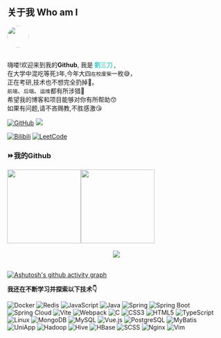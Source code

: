 ## 关于我 Who am I

<img src="http://q1.qlogo.cn/g?b=qq&nk=2206101625&s=100" style="height: 50px; width: 50px; border-radius: 50%; margin-bottom: 15px" />

嗨喽!欢迎来到我的**Github**, 我是<b style="color: #42d2ca"> **劉三刀** </b>, </br>
在大学中混吃等死`3`年,今年大四`在校废柴`一枚😅，</br>
正在考研,技术也不想完全扔掉🤪。</br>
`前端`、`后端`、`运维`都有所涉猎🤗</br>
希望我的博客和项目能够对你有所帮助😙</br>
如果有问题,请不吝赐教,不胜感激😘



[![GitHub](https://img.shields.io/badge/dynamic/json?logo=github&label=GitHub+Followers&labelColor=282c34&color=181717&query=%24.data.totalSubs&url=https%3A%2F%2Fapi.spencerwoo.com%2Fsubstats%2F%3Fsource%3Dgithub%26queryKey%3DND-LJQ&longCache=true)](https://github.com/ND-LJQ) [![](https://img.shields.io/badge/Gtee-主页-blue?logo=gitee)](https://gitee.com/liu-jq)

[![Bilibili](https://img.shields.io/badge/dynamic/json?logo=data%3Aimage%2Fpng%3Bbase64%2CiVBORw0KGgoAAAANSUhEUgAAAGAAAABgCAYAAADimHc4AAAD7ElEQVR4nO2dW9WrMBCFK6ESkFAJSKiESqgEHCABCZWAhEpAAhL2ecik5dDc%2FpXLBDLfWnlqy0xmJ5BMQnq5CIIgCIIgCIIgCIIgCEIBAHQAemYfrgCunD6wAKAHsEKxALgx+bCQD8%2FS9tmgVqeDr1lLigDgZvDhXso+K9TyTBQRwRJ8AHjntl0Flh5QRAQK%2FmKxPeayWx2OXpBNBKiHvi34b7T2MC4pAvW6twR%2FRwkRKPizBN8CgEcuESj4Lwm+BwBjahEk+H8EwJRKhOaCDzW8e1JLfkUUH1NgmR3XmHffHR1l+72BSs8d7w8U+JDAnZERQMcV+CtUi7dNqFqibB4J7vtrq7xKCuAasbTMXCL4T+5aVk6+2xHUrWdhruAR6HIJcOeu2UHI8zyAe2ytWfEdWz9PVvQ8YAmIQ5dDAB9LFsMVAv8oMO2zAGrC5WNIarRiAuKR9jYEd9pY08aa6uUzIHGRdkgKd8pY0yc1WjEBAqypDYoAG0QAZkQAZkQAZkQAZk4vANQenjsSzS3I%2FwcSbXU5jQBUkRtdf4Rar90v8kSv3+I3ffCCSpk8I%2Fw+lgDkdI%2Fv2rEp2CaiWm1AsDQLlDAD+dlFXLMeAaCSeLZdaSFE5VUQNot38cKuEeBgAsSuG0flVZBmEanbXfNQAsS0fgBYIn2fIu3%2FBBMHEyBmDXlFfA8IzeHb+Ems4WAChKykrVA9ZfsQTL57jXzRg4A5wC%2FA8N4ADiZAZwm2XjW75Qh2KOTfA0p4kygPw28OJcCVgn3nDnYo2EwEYRgGH0qAMyICMCMCMCMCMCMCMCMCMCMCfP3qwHDOQ4AAUekTk8FaBRihJnZdYbvtCGC7LvmkM63GjVDINPFrQgCq5ETXfmMzI90FXzPvfqt7x4rEu%2FZaEcCUxFvgz2zO+BUn6UkoaEEAsptiMSX5e8FoRYCN7cVgb4Vq7U%2FH50Pq4JNP7Qiw8UFnJwcK+tXy+Wj6PLEvPgHSHv5UgwA1IQIwwyFAyLJin9RoxYgAzAQIkPwNmf26busC+OIx5TDqo5nDT+F%2FSS%2F9CYzwb+No49zNy2evkYv0LywGGAXUvp6eSneycqOic0w20k7CNgKE7jJunSGLACTCxF27ylmQc98T5MQUH49swd+I0HPXslLKnT0N+wnkrTKi9JZL%2FL9i1SorMmdeQ4TQQ7OFMxIMzGD45w8nUL1im7efENZLJpgPSw0pfz0cdt4U3230Td%2FTvx2R6d2FrHhEWLkq5PELOMsRPHCPnAZGv1xJteL7jbJiaW3sB2nDvPC%2FosSYvjRQz4cJ6n7KO3rYQL7M+L6nVtfDVRAEQRAEQRAEQRAEIZ5%2FSAXmdfXaoQsAAAAASUVORK5CYII%3D&label=bilibili+fans&labelColor=FE7398&color=282c34&query=%24.data.totalSubs&url=https%3A%2F%2Fapi.spencerwoo.com%2Fsubstats%2F%3Fsource%3Dbilibili%26queryKey%3D391491132&longCache=true)](https://space.bilibili.com/391491132) [![LeetCode](https://img.shields.io/badge/Leetcode-ND_LJQ-black?logo=leetcode)](https://leetcode.cn/u/nd-ljq/)




### ⏩️我的Github



<div align="center" style="display:flex;width:100%">
<span> 
<img width="" height="170px" src="https://github-readme-stats.vercel.app/api?username=ND-LJQ" /> </span> <span><img width="" height="170px" src="https://github-readme-stats.vercel.app/api/top-langs/?username=ND-LJQ&layout=compact&langs_count=8" />
</span>
</div>

</br>
<div align="center">
    <img  src="https://github-readme-streak-stats.herokuapp.com/?user=ND-LJQ" />
</div>


</br>

[![Ashutosh's github activity graph](https://github-readme-activity-graph.vercel.app/graph?username=ND-LJQ&theme=tokyo-night)](https://github.com/ashutosh00710/github-readme-activity-graph)







**我还在不断学习并探索以下技术:point_down:**

![Docker](https://img.shields.io/badge/-Docker-2496ED?logo=docker&logoColor=white) ![Redis](https://img.shields.io/badge/-Redis-DC382D?logo=redis&logoColor=white) ![JavaScript](https://img.shields.io/badge/-JavaScript-F7DF1E?logo=javascript&logoColor=white) ![Java](https://img.shields.io/badge/Java-black.svg?logo=openjdk&logoColor=white) ![Spring](https://img.shields.io/badge/-Spring-6DB33F?logo=spring&logoColor=white) ![Spring Boot](https://img.shields.io/badge/-Spring%20Boot-6DB33F?logo=spring-boot&logoColor=white) ![Spring Cloud](https://img.shields.io/badge/-Spring%20Cloud-6DB33F?logo=spring&logoColor=white)
![Vite](https://img.shields.io/badge/-Vite-646CFF?logo=vite&logoColor=white) ![Webpack](https://img.shields.io/badge/-Webpack-8DD6F9?logo=webpack&logoColor=white) ![C](https://img.shields.io/badge/-C-00599C?logo=c&logoColor=white) ![CSS3](https://img.shields.io/badge/-CSS3-1572B6?logo=css3&logoColor=white) ![HTML5](https://img.shields.io/badge/-HTML5-E34F26?logo=html5&logoColor=white) ![TypeScript](https://img.shields.io/badge/-TypeScript-3178C6?logo=typescript&logoColor=white) ![Linux](https://img.shields.io/badge/-Linux-FCC624?logo=linux&logoColor=white) ![MongoDB](https://img.shields.io/badge/-MongoDB-47A248?logo=mongodb&logoColor=white)
![MySQL](https://img.shields.io/badge/-MySQL-4479A1?logo=mysql&logoColor=white) ![Vue.js](https://img.shields.io/badge/-Vue.js-4FC08D?logo=vue.js&logoColor=white) ![PostgreSQL](https://img.shields.io/badge/-PostgreSQL-336791?logo=postgresql&logoColor=white) ![MyBatis](https://img.shields.io/badge/-MyBatis-FF3300?logo=mybatis&logoColor=white) ![UniApp](https://img.shields.io/badge/-UniApp-000000?logo=vue.js&logoColor=white) ![Hadoop](https://img.shields.io/badge/-Hadoop-FF6529?logo=apachehadoop&logoColor=white) ![Hive](https://img.shields.io/badge/-Hive-FDEE21?logo=apachehive&logoColor=white) ![HBase](https://img.shields.io/badge/-HBase-E6522C?logo=hbase&logoColor=white)
![SCSS](https://img.shields.io/badge/-SCSS-CC6699?logo=sass&logoColor=white) ![Nginx](https://img.shields.io/badge/-Nginx-269539?logo=nginx&logoColor=white) ![Vim](https://img.shields.io/badge/-Vim-019733?logo=vim&logoColor=white)








